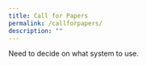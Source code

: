 ```yaml
---
title: Call for Papers
permalink: /callforpapers/
description: ""
---
```

Need to decide on what system to use.